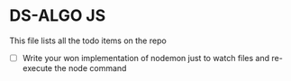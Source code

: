 # DS-ALGO JS
This file lists all the todo items on the repo
  - [ ] Write your won implementation of nodemon just to watch files and re-execute the node command
